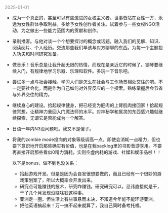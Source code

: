 
<span style="color: gray;">2025-01-01</span>

- 成为一个真正的，甚至可以有些激进的女权主义者。世事皆站在女性一方，永远为女性群体争取利益。多给予女性创作者关注。试着参与一些女权NGO活动，为之做出一些能力范围内的贡献和创作。
- 录制播客。与他对谈一个个想要探讨的概念或话题，融入我们的见解、知识、阅读阅片、个人经历。交流那些我们早该与对方聊聊的东西。为每一个主题投入功夫和时间研究准备。
- 做音乐！音乐总是让我升起无限的热情，而现在是亲近它的时候了。钢琴要继续入门，有规律地学习乐器、乐理和软件。多玩一下音乐吧。
- 尝试多一点与社会接触。学习人们是怎么在社会与工作场景相处交往的吧。不一定要社会化，而是作为自己如何对外界反应的一个探索。熟练掌握后会节省与外界交往的精力。
- 继续身心的建设。拾起规律健身，把已经变为肥肉的上臂肌肉接回家！拾起规律冥想，让精神力重回入门魔法师的水平。对神秘学和属灵的东西感兴趣就继续探索，无谓它是否能成为一个解答。
- 日语一年内N3没问题吧。我又不是傻子。
- 将我的zombie mode投向的对象等级调高一点。即使会消耗一点精力，但也要下意识地开启那些确实有价值，也是在我backlog里的书影音游享用。不要再直接开启那些看似0精力消耗，实则空虚内耗的游戏、社媒和娱乐品啦！！ 

	以下是bonus，做不到也没关系：
	- 拾起游戏开发。但是是因为会自发很想要做的，而且已经有一个很妙的游戏策划案了，所以大概率会开发出来。
	- 研究点可能赚钱的技术，研究咋赚钱。研究研究可以，忌讳直接就是干，干了几个月发现没赚啥钱这种事。
	- 亚洲走一圈。但生活上有些事悬而未决，不知道今年能不能环游亚洲。
	- 把他英语搞起来！万一搞不起来就算了，我自己同时备考托福。